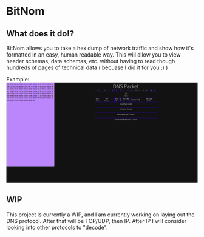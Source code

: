# BitNom
## What does it do!?

BitNom allows you to take a hex dump of network traffic and show how it's formatted in an easy, human readable way. This will allow you to 
view header schemas, data schemas, etc. without having to read though hundreds of pages of technical data ( becuase I did it for you ;) )

Example:
![example](./readme_data/DNSScreenshot.png)

## WIP

This project is currently a WIP, and I am currently working on laying out the DNS protocol. After that will be TCP/UDP, then IP. After IP I will consider
looking into other protocols to "decode". 
